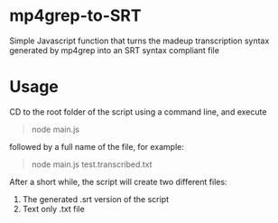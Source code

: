 # mp4grep-to-SRT
Simple Javascript function that turns the madeup transcription syntax generated by mp4grep into an SRT syntax compliant file

# Usage
CD to the root folder of the script using a command line, and execute
> node main.js

followed by a full name of the file, for example:
> node main.js test.transcribed.txt

After a short while, the script will create two different files:
1. The generated .srt version of the script
2. Text only .txt file
